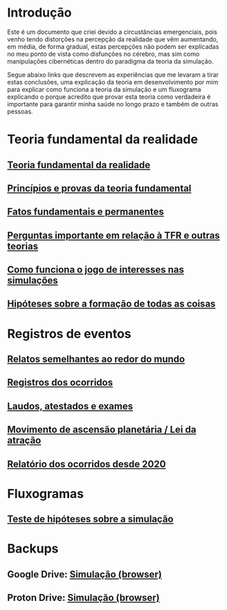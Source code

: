 # Introdução

Este é um documento que criei devido a circustâncias emergenciais, pois venho tendo distorções na percepção da realidade que vêm aumentando, em média, de forma gradual, estas percepções não podem ser explicadas no meu ponto de vista como disfunções no cérebro, mas sim como manipulações cibernéticas dentro do paradigma da teoria da simulação.

Segue abaixo links que descrevem as experiências que me levaram a tirar estas conclusões, uma explicação da teoria em desenvolvimento por mim para explicar como funciona a teoria da simulação e um fluxograma explicando o porque acredito que provar esta teoria como verdadeira é importante para garantir minha saúde no longo prazo e também de outras pessoas.

# Teoria fundamental da realidade

## [Teoria fundamental da realidade](https://www.evernote.com/shard/s483/sh/b137808e-c345-41f3-a41d-200dce4dd218/353ndaFiKprSNDY3AEkSTJ4Y3GVNevPMTk-LMP_JyQeM75e3pVzn4zcZ7g)

## [Princípios e provas da teoria fundamental](https://www.evernote.com/shard/s483/sh/37e26fb8-7928-9bf0-a3bb-4d3cf3d1cb4c/YJzZyEbvD3DGuz5NkGKYaeBahBPR_ev_ApDJati2L36OIGMhrIOvBJdzeg)

## [Fatos fundamentais e permanentes](https://www.evernote.com/shard/s483/sh/39299f2c-1975-be12-e55e-a6debe81a2d6/nbItm3o3X2CF2kDBkXg_hQcGELJNmt9lxzXnn4AdK99u0dK8UxP-_XUQqQ)

## [Perguntas importante em relação à TFR e outras teorias](https://www.evernote.com/shard/s483/sh/f2af07c0-bc01-8dc2-6942-e4401d0e6b84/Pk8TopEZBG4D0pJNw3seHgajrAKVY_4yrpFbzXI-eS8gww9frGkuZX0q7w)

## [Como funciona o jogo de interesses nas simulações](https://www.evernote.com/shard/s483/sh/df23663e-0ea4-77d4-7302-11f51a541835/NAl7MjBsAl2gMj4ohcbYSI0-9ZHnv7SeKTKbXm2FxFOw8Jj6aeLshrssFA)

## [Hipóteses sobre a formação de todas as coisas](https://www.evernote.com/shard/s483/sh/1e032ea1-7590-5b8a-efbd-606966c64dfb/QZ2KkMcyWcd1POacBJpCTHtUo9MVHyudoC6rLZ6bJOc9KMYd54Qr22FUQg)

# Registros de eventos

## [Relatos semelhantes ao redor do mundo](https://www.evernote.com/shard/s483/sh/1e544938-d2da-bcf8-bcbd-22e31b30d982/C9RXMUB7GX4cOANwnyD3-IGvgunhw6-tduyI7uJzgT392BVMfnu0DGOEzw)

## [Registros dos ocorridos](https://www.evernote.com/shard/s483/sh/0edd5ceb-b06c-d219-e128-9064df36e574/sbJOkHLkuocdfjA-JT3WUYp0MJh0xOocfZKX8JXcBwdkhOSE0IfJSHkCOg)

## [Laudos, atestados e exames](https://www.evernote.com/shard/s483/sh/1a172dc3-a7a1-e318-433c-011a436bd809/16NMave6Gru9imcKaZXVZF3utZ9ekutkL6zBoxmuUmQIEma2-QjvZXs_vA)

## [Movimento de ascensão planetária / Lei da atração](https://www.evernote.com/shard/s483/sh/2657ea45-8dae-4a7f-e249-4f8e03a3131a/12GJCpsT8ZtYObhg5q845_bhdGv_Bud3gGGh1oBV1rsI9OEA0jrpwQ6lyw)

## [Relatório dos ocorridos desde 2020](https://www.evernote.com/shard/s483/sh/0e8c9043-41f2-91f2-dae3-87edd4524cfc/3qUpZPunAgkfq7gUI5EM639LKOjeQ9LOfSPnPksCf7j_GaZul_HEQfpvUA)





# Fluxogramas

## [Teste de hipóteses sobre a simulação](https://viewer.diagrams.net/?tags=%7B%7D&highlight=0000ff&edit=_blank&layers=1&nav=1&title=Teste%20de%20hip%C3%B3teses.drawio#R7V1bc6M4Gv01rtp9SBcI8OXRdpLurprM9Hb3TmaethRQbE0DokEkTn79SEKyucgxG9tAMurqiuFDYKHv6Ojo08UjZxltPqYwWd%2BQAIUjYAWbkXM5AgC4Y499cMtTYbEt2y0sqxQH0rYzfMPPSCWU1hwHKKskpISEFCdVo0%2FiGPm0YoNpSh6rye5JWP3WBK5Qw%2FDNh2HTeosDui6sU8%2Fa2T8hvFqrb7YteSWCKrE0ZGsYkMeSybkaOcuUEFocRZslCnnpqXIp7rvec3WbsRTFtM0N6%2Bf%2FPX7%2B%2FPX34MetG043t89Pv7gX8ikPMMzlC4%2FAOGTPW9wT9lheriFJxZXxz5xndTECjiX%2BlU1WRp9kkSkjf8BFJhw6ZwmAm2xE0t1N45X8FF94d9RTvqOMIg40yAsFszwDa42T0dIZLRyKMnZtyUw%2Fc8jLpJTIJziD4gq%2FPWEI5s7jfyDDFEU%2B4qkClKA4YP%2BJ%2Bo4M0xzyx88n4q9D1IswF9zVX47ZigJVZlB5W0DRhtvXNAqZwWaHMMSrmB37zL0sC87iAaUUM2DO5YUIBwG%2FffG4xhR9S6DPn%2FXI6iGzpSRn2eWet9hZCO9QuID%2Bj5WwL6VPYxIjWcTLrZud66vr%2BZUl7bJCAneb6TLgFHpYztCmZJIA%2FIhIhGj6xJLIq54jK8Pjri55rrSty%2FVIGaGsv6vts3YQZwcS5f8H4p1G2aOA1Xh5SlK6JisSw%2FBqZ62V5i7NL4Qk0l1%2FIUqfZGnBnJKqM9EG0z%2Fk7fz4T378wZNnl5vSpcsneZLRlPxAJcdcXs5t70o65hpGOORJP6HwAXFgVD1mu4c8K9%2FYPowPHIalpyyW4yXwthlUrOjw%2FMfMQ3%2Fs3o2f%2FqnejZ%2Fs3lScqVfdi6yM5KmPXvAmkE0CTFeIvpBONkPc1S%2FiNEUhpPihSv46DMpbvxAsaFKhfyJhK5s7Z1KDcZFReVcNydtsHAFuuw9070dqEyLtaa1jlDNun3O9wPMWwizD%2FgvQHy7QFcGeG%2BnjaRXpjMe7Rfq0Tx5Xx8fxuKkdndeOWUftgOv0Wz1AQ9d%2F55DCvHxT8gDTreJ9YG8ZkYwdxXlUCNsoD%2BvKtlbVdhXJ3iNAS5XmGHWxT%2F4c0Ktb5O8Qfrx4db2qT%2B1ZU8zartcUs3URcDIt63bWe7Onr%2Bq9NdN%2FKXpdKcrykMLgPXea7OlpOk2gjruJDneaTpR3Ltz10vaadvT87ajXsh0dd9OMXtREpgu67U7Z40EAfQEEYb87oCOP0ZY1aKDbHQUO6tqiLdJZGcOnUrKEJ8he%2BB5X%2Fz27ilM88aTVyGvIlP%2FswrA%2BzEX8NYBcg0Y4XosDtElQioX%2BnMc%2BhpnRoOKqVQswTTVaYKzRAtNzaQE1UGPEwHnFwOu5btyS607eNz4KV%2BMGaXyEWdGDjVDO3wdFCRGfMYXFwMy2a4sywSkUkRRDwxxCS9m1JsbzeqcO0Ad1vFZsGMppTzmztvLKHhTnzBqc8zkVjJMiH92JgeA84loFQ%2BZFMbScMXcJ6mFFScLCtipMRXwtY7dxFWOLcExE1DMQu3MVGXLSk9Okf3Jyja4ZNsko8jjMMs6gWEblu0Qzv%2BJ4lQuamHFuiCAWnSHOHyF6gLKrlBUpUmwC8nrWmLm9s4bT8O3vJC9etFCmkWoAxJ81ycQcpfmlz71qcY%2BTUSU%2BbrGOcARj1gIZr2u9btv9Nxb9jEafSsm%2B%2BwDjEY1M60jhZFiNTDPo9ut2NJfPls3QKq8MB5sOc5VnnPHQ%2Bsugl1CbYZkOWGbSlmWGFaRT%2BS6xzJwrV3bq47g0iWThoazgHYrjHEaGYnQUMwG9U8zbDskZijnIHAcpBgwrJmc3g3JfeTRuG0jTBONitOI5M91kLcvMrN5ZxjMs8z5ZBrSNyQF3UCwDmjG5F4UMXzxmVIyeX2yr90kJoH0Yrh6By8Qlfw1jX3harAdMkZ8nKO1tVvS2Zu7nopr378W%2FPrzvjnv3fi%2FT9kzz0kHz4rZtXoY15AOaM%2FX1Qz7QT1GAKVQUFWHTyOhpBuhmwXdLM83gx1tZflFbGW%2BWYBxCX21dr60NBne6BgNM3x765no1beB3aMizRn6OTmJ1i75mVGbw6PumW9hosHdoxrnnDg18Tj97eJh5o2ef0qVWTR9eyA0Gpe9Vvkt0uNQMsddXXMsohFl1%2FQL%2FjGdV%2BnFtHf10ueramRj6eaf0A9rSz7Ci1yrf%2Bsk%2BaIOLvdFiGFR3OitY6B4%2Bi6ntUOQ3SxCmxS5nYg4qjHFSYaZCsxtq4nvggA9ehZzGOnLSBSXs%2BvrO02GhGWq64pFvFIeEe174UU01pSQgxbyMNBWNEb8QoUwsU0hx5ptGSNsITbXd%2F04boeb8vsF3wD5Vo05WUKCNoxOnkemStUZjfUBfs6sisDRoPFuPzDX7znUibbrfKEHtmHVQEqkIwNm31rJr6O96UxC3F%2FlvsD4krHe0%2F409sfvFutMM85qtO17ZattOPZDa%2BzQZt5dA6j%2BPyl5PSW7bgKg7rICo2wyImu07jtv4p7YXWv%2FLkdy3PYvXsM5BMjnMOsOKg6p812fxJoxQSKFNmEMZ%2FnahLk5FIdz9rMMaZ7QIUhjq2Uc9%2FS9TcptBzpqjSyvNWDuSqSZGiNRS0yKn%2B5ppdvt8PdVtctytr2dGpA68uWi7w5w7HVZz0dxjTjdqb6RojSPGYGhS1Osl%2FmykaAfcMm3JLd7J48%2FHcUtzeu5vQpdgVgRMY8JibVHmk7ti5DVCmGzXG92JsdqCfV4ahbfQhqEiNiG2PczUv1L1moGQYjie90BymsKqbL3HjIAiXteFfTdHg1VljgZ2Q%2FwzxyHp0uP2HbQR0HncssZX8%2BumxztbfdbweP961Wt2Qgc%2FMn%2BDwrVZGHIK%2FM3a4u9sY%2FFec%2B3r4PFnFoa8En6NHxzsfXK%2B9wZ%2FlOhrZbdFpmUjrtDYyb8007L%2FbXB5EJfT2s8UAA0rOnansGzOl%2FvtLkPpg35BUIAfWiFwcgiB6Ukew15Z5KhqPTaTN2rEft8uF%2BJXkENa2fhAXorFTygj1nlLagVYxNFTxIAdQNGbiUvXit9RjlRHRwRel%2BomFZ1lz80S5LNeGj%2FDTByzj7%2B222ijIkQvjimhUjCrkE1APuwrtmMU84k74pNDorl1R7wm1i3Ls9C9Xqzbl4vliRoer7YJq2Yug2NpKrh9ihruf7n68TX4eXGbJjfX%2F32%2BXX7%2FfNHhT5mbFYnHNi4NoGnguBd7YNaj5tFC7y33%2BP5hv8R4FPJsq%2FazrrYOepPTQI%2BdpoT7bHvtIyuc9Q0JEE%2FxNw%3D%3D)


# Backups

## Google Drive: [Simulação (browser)](https://drive.google.com/drive/folders/1l7LvKCfGn-eOSrXCwwa21J1gM6zyL0tZ?usp=sharing)

## Proton Drive: [Simulação (browser)](https://drive.proton.me/urls/PBXAZYV2C0#jVs5TvyH8xYt)




